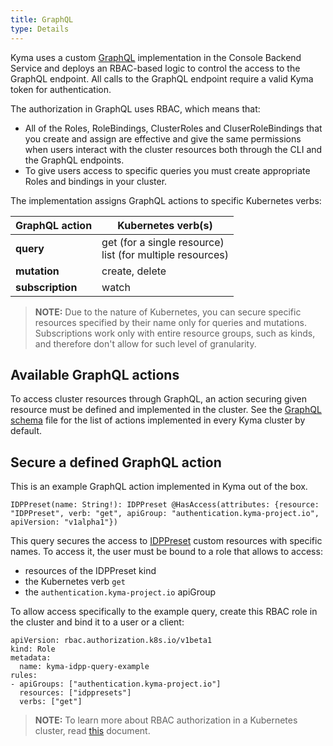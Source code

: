 ```yaml
---
title: GraphQL
type: Details
---
```


Kyma uses a custom [GraphQL](http://graphql.org/) implementation in the Console Backend Service and deploys an RBAC-based logic to control the access to the GraphQL endpoint. All calls to the GraphQL endpoint require a valid Kyma token for authentication.

The authorization in GraphQL uses RBAC, which means that:
  - All of the Roles, RoleBindings, ClusterRoles and CluserRoleBindings that you create and assign are effective and give the same permissions when users interact with the cluster resources both through the CLI and the GraphQL endpoints.
  - To give users access to specific queries you must create appropriate Roles and bindings in your cluster.

The implementation assigns GraphQL actions to specific Kubernetes verbs:

| GraphQL action | Kubernetes verb(s) |
|---|---|
| **query** | get (for a single resource) <br> list (for multiple resources) |
| **mutation** | create, delete |
| **subscription** | watch |

> **NOTE:** Due to the nature of Kubernetes, you can secure specific resources specified by their name only for queries and mutations. Subscriptions work only with entire resource groups, such as kinds, and therefore don't allow for such level of granularity.

## Available GraphQL actions

To access cluster resources through GraphQL, an action securing given resource must be defined and implemented in the cluster.
See the [GraphQL schema](https://github.com/kyma-project/kyma/blob/master/components/console-backend-service/internal/gqlschema/schema.graphql) file for the list of actions implemented in every Kyma cluster by default.

## Secure a defined GraphQL action

This is an example GraphQL action implemented in Kyma out of the box.

  ```
  IDPPreset(name: String!): IDPPreset @HasAccess(attributes: {resource: "IDPPreset", verb: "get", apiGroup: "authentication.kyma-project.io", apiVersion: "v1alpha1"})
  ```

This query secures the access to [IDPPreset](#custom-resource-idppreset) custom resources with specific names. To access it, the user must be bound to a role that allows to access:
  - resources of the IDPPreset kind
  - the Kubernetes verb `get`
  - the `authentication.kyma-project.io` apiGroup


To allow access specifically to the example query, create this RBAC role in the cluster and bind it to a user or a client:

  ```
  apiVersion: rbac.authorization.k8s.io/v1beta1
  kind: Role
  metadata:
    name: kyma-idpp-query-example
  rules:
  - apiGroups: ["authentication.kyma-project.io"]
    resources: ["idppresets"]
    verbs: ["get"]
  ```

> **NOTE:** To learn more about RBAC authorization in a Kubernetes cluster, read [this](https://kubernetes.io/docs/reference/access-authn-authz/rbac/) document.
